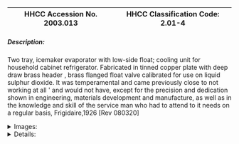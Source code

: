 | **HHCC Accession No. 2003.013** |**HHCC Classification Code:  2.01-4**|
| ----------- | ----------- |
##### Description:
Two tray, icemaker evaporator with low-side float; cooling unit for household cabinet refrigerator. Fabricated in tinned copper plate with deep draw brass header , brass flanged float valve calibrated for use on liquid sulphur dioxide. It was temperamental and came previously close to not working at all ' and would not have, except for the precision and dedication shown in engineering, materials development and manufacture, as well as in the knowledge and skill of the service man who had to attend to it needs on a regular basis, Frigidaire,1926 [Rev 080320]


<details>
	<summary>Images:</summary>
<div class="gallery gallery-wrapper--full" contenteditable="false" data-is-empty="false" data-translation="Add images" data-columns="6">
<figure class="gallery__item"><a href="#DOMAIN_NAME#gallery/2.01-4.jpg" data-size="768x512"><img src="#DOMAIN_NAME#gallery/2.01-4-thumbnail.jpg" alt=""></a></figure>
</div>
</details>


<details>
	<summary>Details:</summary>

##### Group:
2.01 Refrigerating and Air Conditioning Evaporators - Household

##### Make:
Frigidaire

##### Manufacturer:
Frigidaire, USA

##### Model:
1TF

##### Serial No.:
Float valve # 9

##### Size:
9x 11x 13'

##### Weight:
20 lbs

##### Circa:
1926

##### Rating:
Exhibit Quality, very early, Rare

##### Patent Date/Number:


##### Provenance:
From York County (York Region) Ontario, once a rich agricultural hinterlands, attracting early settlement in the last years of the 18th century. Located on the north slopes of the Oak Ridges Moraine, within 20 miles of Toronto, the County would also attract early ex-urban development, to be come a wealthy market place for the emerging household and consumer technologies of the early and mid 20th century. 

This artifact was discovered in the 1950's in the used stock of T. H. Oliver, Refrigeration and Electric Sales and Service, Aurora, Ontario, an early worker in the field of agricultural, industrial and consumer technology.

##### Type and Design:
Flooded evaporator in tinned, heavy copper plate, with brass float chamber, brass, flange mounted float assembly, calibrated for S02 refrigerant, 9 pass 1/2  copper coil distributing tubes, with right and left side plate fins. .Equipped with 2 very  crude, brake formed, heavy copper, tinned sheet stock, Two ice cube trays with one removable ice cube grid, 18 cubes

##### Construction:


##### Material:


##### Special Features:


##### Accessories:
Two ice cube trays, one shallow, one deep for frozen food Liquid and suction shut off valves not included

##### Capacities:
Frigidaire rated this evaporator for 2 trays of ice cubes, 18 per tray for 51 lbs of ice per filling

##### Performance Characteristics:


##### Operation:
Requires 5 lbs of So2 to fully flood the coil, with a total systems charge of possibly double that - enough refrigerant gas to make a leak very unpleasant in the household.

##### Control and Regulation:


##### Targeted Market Segment:


##### Consumer Acceptance:


##### Merchandising:


##### Market Price:


##### Technological Significance:
The technological significance of the evaporator in a mechanical refrigeration system lies in its ability to evaporate liquid refrigerant (allowing it to absorb latent heat and thus perform useful cooling). In the public mind, however, the useful work was more simply that of cooling. 

This lead astute manufactures to popularise the use of the term 'cooling unit' in place of evaporator. It was the term adopted by the industry in the early years, as it attempted to connect with the human experience of the times to better promote its wares, gaining market share in the embryonic years of Canada's emerging consumer society. (See examples in early sale literature from the Kelvinator Co. of Canada) 

Human experience and the social culture of the 1920's also associated useful cooling with the melting of ice. Historically manufactures successfully played to this sense of public understanding by further marketing cooling units as icemakers. By this means they appealed to wide spread cultural understandings of how things got cooled, through the controlled melting of ice (the popular Canadian icebox of the 1920's and 30's). In a peculiar twist, it was often the job of the refrigeration sales or service man to explain to the homemaker that it was not really the ice in the ice cube trays that cooled the refrigerator, but the motor and compressor underneath. 

In the 1920's manufactures of mechanical refrigerators for the home appealed to the consumer public by promoting ice and ice cream as the new consumables, the new food sensations available for all those sufficiently affluent to enjoy the experience. Promotional literature focused on the pleasant sensation of ice cold beverages and on ice cream making at home ' using the latest cooling unit. A recipe and food life style book came with the refrigerator for the edification and instruction of the homemaker (See examples in early sale literature from the Kelvinator Co. of Canada). Ice and ice cream making in the home was, in fact, one of the significant, new 'Gee whiz', household technologies of the times. 

This specimen is a particularly early, a well-preserved sample of cooling unit art form (Frigidaire shows this evaporator as discontinued May 5, 1928). Crude in manufacturing techniques, by subsequent standards, the industry would move quickly to modernise the look of its products and to develop the materials and manufacturing processes needed to produce them. (See for example items 011 and 012)

##### Industrial Significance:


##### Socio-economic Significance:


##### Socio-cultural Significance:


##### Donor:
G. Leslie Oliver, The T. H. Oliver HVACR Collection

##### HHCC Storage Location:


##### Tracking:


##### Bibliographic References:
See Frigidaire Installation and Service Manual SER-405, for products before 1937, PP20-25

##### Notes:
Note #1: Frigidaire shows this evaporator as discontinued May 5, 1928

##### Related Reports:
:
</details>
